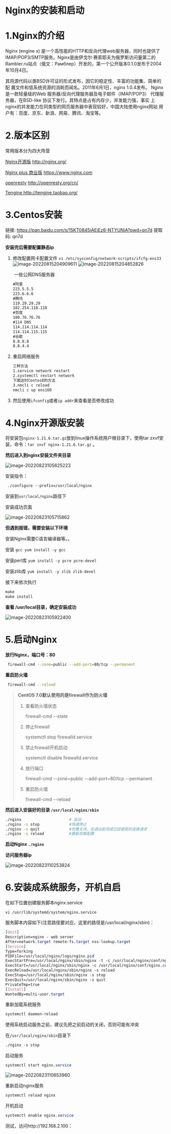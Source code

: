 # Nginx的安装和启动

# 1.Nginx的介绍

Nginx (engine x) 是一个高性能的HTTP和反向代理web服务器，同时也提供了 IMAP/POP3/SMTP服务。Nginx是由伊戈尔·赛索耶夫为俄罗斯访问量第二的 Rambler.ru站点（俄文：Рамблер）开发的，第一个公开版本0.1.0发布于2004 年10月4日。 

其将源代码以类BSD许可证的形式发布，因它的稳定性、丰富的功能集、简单的配 置文件和低系统资源的消耗而闻名。2011年6月1日，nginx 1.0.4发布。 Nginx是一款轻量级的Web 服务器/反向代理服务器及电子邮件（IMAP/POP3） 代理服务器，在BSD-like 协议下发行。其特点是占有内存少，并发能力强，事实 上nginx的并发能力在同类型的网页服务器中表现较好，中国大陆使用nginx网站 用户有：百度、京东、新浪、网易、腾讯、淘宝等。

# 2.版本区别  

 常用版本分为四大阵营 

[Nginx开源版](http://nginx.org/) 				http://nginx.org/ 

[Nginx plus 商业版](https://www.nginx.com) 			https://www.nginx.com 

[openresty](http://openresty.org/cn/) 				http://openresty.org/cn/ 

[Tengine ](http://tengine.taobao.org/)					http://tengine.taobao.org/  



# 3.Centos安装

链接: https://pan.baidu.com/s/15KT0845iAEiEz6-NTYUNiA?pwd=qn7d 提取码: qn7d 

**安装完后需要配置静态ip**

1. 修改配置网卡配置文件
   `vi /etc/sysconfig/network-scripts/ifcfg-ens33`
   ![image-20220815204909611](https://i0.hdslb.com/bfs/album/a414c7903674fcdaf58a3f3e8ab13725f9a4b2ae.png)
   ![image-20220815204852826](https://i0.hdslb.com/bfs/album/46b13351b7f4804b7dd921392fe0114aedd6685d.png)

   ​		一些公网DNS服务器

   ```tex
   #阿里
   223.5.5.5
   223.6.6.6
   #腾讯
   119.29.29.29
   182.254.118.118
   #百度
   180.76.76.76
   #114 DNS
   114.114.114.114
   114.114.115.115
   #谷歌
   8.8.8.8
   8.8.4.4
   ```

2. 重启网络服务

   ````bash
   三种方法
   1.service network restart
   2.systemctl restart network
   下面这时Centos8的方法
   3.nmcli c reload 
   nmcli c up ens160
   ````

3. 然后使用`ifconfig`或者`ip addr`来查看是否修改成功

# 4.Nginx开源版安装

将安装包`nginx-1.21.6.tar.gz`放到linux操作系统用户根目录下，使用tar zxvf安装，命令：`tar zxvf nginx-1.21.6.tar.gz`  。

**然后进入到nginx安装文件夹目录**

![image-20220823105625223](https://i0.hdslb.com/bfs/album/0cf632323f5aff6c2c9b24954b64470fcf62c2a0.png)

安装指令：

```css
 ./configure --prefix=/usr/local/nginx
```

安装到`usr/local/nginx`路径下

安装成功页面

![image-20220823105715862](https://i0.hdslb.com/bfs/album/fc186b1f589af06a28f218ce03d6fe77be8e0710.png)

**但遇到报错，需要安装以下环境**  

安装Nginx需要C语言编译器等。。

 安装 `gcc yum install -y gcc`

 安装perl库 `yum install -y pcre pcre-devel  `

 安装zlib库 `yum install -y zlib zlib-devel  `

 接下来依次执行 

```css
make
make install
```

**查看 /usr/local目录，确定安装成功**

![image-20220823105922400](https://i0.hdslb.com/bfs/album/f35e5c909f51bb8de5ee12e837f6dd9236510cdf.png)

# 5.启动Nginx

**放行Nginx，端口号：80**

```bash
 firewall-cmd --zone=public --add-port=80/tcp --permanent
```

**重启防火墙**

```bash
 firewall-cmd --reload  
```

> **CentOS 7.0默认使用的是firewall作为防火墙**
>
> 1. 查看防火墙状态
>
>    firewall-cmd --state
>
> 2. 停止firewall
>
>    systemctl stop firewalld.service
>
> 3. 禁止firewall开机启动
>
>    systemctl disable firewalld.service
>
> 4. 放行端口
>
>    firewall-cmd --zone=public --add-port=80/tcp --permanent
>
> 5. 重启防火墙
>
>    firewall-cmd --reload

 **然后进入安装好的目录 `/usr/local/nginx/sbin  `**

```bash
./nginx					    # 启动
./nginx -s stop			 	#快速停止
./nginx -s quit 			#优雅关闭，在退出前完成已经接受的连接请求
./nginx -s reload 			#重新加载配置
```

**启动Nginx  `./nginx`**

**访问服务器ip**

![image-20220823110253824](https://i0.hdslb.com/bfs/album/51b9498b820979d41768cd430e6738d4a0bbdfab.png)

# 6.安装成系统服务，开机自启

在如下位置创建服务脚本nginx.service

`vi /usr/lib/systemd/system/nginx.service `

服务脚本内容如下(注意路径要对应，这里的路径是/usr/local/nginx/sbin)：

```css
[Unit]
Description=nginx - web server
After=network.target remote-fs.target nss-lookup.target
[Service]
Type=forking
PIDFile=/usr/local/nginx/logs/nginx.pid
ExecStartPre=/usr/local/nginx/sbin/nginx -t -c /usr/local/nginx/conf/nginx.conf
ExecStart=/usr/local/nginx/sbin/nginx -c /usr/local/nginx/conf/nginx.conf
ExecReload=/usr/local/nginx/sbin/nginx -s reload
ExecStop=/usr/local/nginx/sbin/nginx -s stop
ExecQuit=/usr/local/nginx/sbin/nginx -s quit
PrivateTmp=true
[Install]
WantedBy=multi-user.target
```

 重新加载系统服务 

```css
systemctl daemon-reload  
```

使用系统启动服务之前，建议先把之前启动的关闭，否则可能有冲突

在`/usr/local/nginx/sbin`目录下

```css
./nginx -s stop
```

 启动服务 

```css
systemctl start nginx.service  
```

![image-20220823110653960](https://i0.hdslb.com/bfs/album/60dc9a06c5f8c439ca2f8c8015300192c972571c.png)

重新启动nginx服务

```css
systemctl reload nginx
```

开机启动

```css
systemctl enable nginx.service
```

测试，访问http://192.168.2.100：